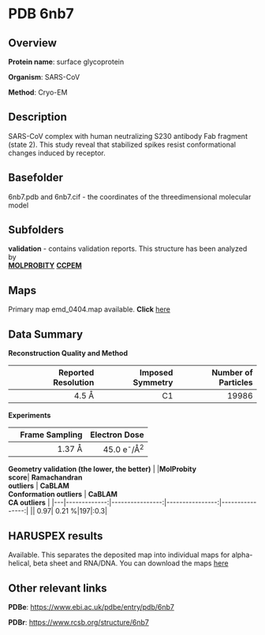 # PDB 6nb7

## Overview

**Protein name**: surface glycoprotein

**Organism**: SARS-CoV

**Method**: Cryo-EM

## Description

SARS-CoV complex with human neutralizing S230 antibody Fab fragment (state 2). This study reveal that stabilized spikes resist conformational changes induced by receptor.

## Basefolder

6nb7.pdb and 6nb7.cif - the coordinates of the threedimensional molecular model

## Subfolders





**validation** - contains validation reports. This structure has been analyzed by <br>  [**MOLPROBITY**](https://github.com/thorn-lab/coronavirus_structural_task_force/tree/master/pdb/surface_glycoprotein/SARS-CoV/6nb7/validation/molprobity)   [**CCPEM**](https://github.com/thorn-lab/coronavirus_structural_task_force/tree/master/pdb/surface_glycoprotein/SARS-CoV/6nb7/validation/ccpem-validation) 



## Maps

Primary map emd_0404.map available. **Click** [here](http://ftp.wwpdb.org/pub/emdb/structures/EMD-0404/map/) 

## Data Summary
**Reconstruction Quality and Method**

|   | Reported Resolution | Imposed Symmetry | Number of Particles |
|---|-------------:|----------------:|--------------:|
|   |4.5 Å|C1|19986|

**Experiments**

|   | Frame Sampling | Electron Dose |
|---|-------------:|----------------:|
|   |1.37 Å|45.0 e<sup>-</sup>/Å<sup>2</sup>|

**Geometry validation (the lower, the better)**
|   |**MolProbity<br>score**| **Ramachandran<br>outliers** | **CaBLAM<br>Conformation outliers** | **CaBLAM<br>CA outliers** |
|---|-------------:|----------------:|----------------:|----------------:|
||  0.97|  0.21 %|197|:0.3|

## HARUSPEX results

Available. This separates the deposited map into individual maps for alpha-helical, beta sheet and RNA/DNA. You can download the maps [here](https://zenodo.org/record/3820139)

## Other relevant links 
**PDBe**:  https://www.ebi.ac.uk/pdbe/entry/pdb/6nb7
 
**PDBr**: https://www.rcsb.org/structure/6nb7 
